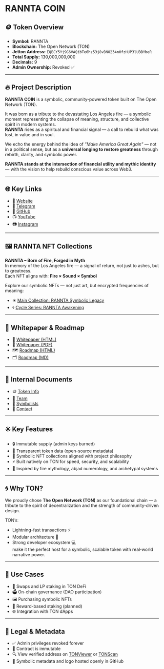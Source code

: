 # RANNTA COIN

## 🪙 Token Overview
- **Symbol:** RANNTA  
- **Blockchain:** The Open Network (TON)  
- **Jetton Address:** `EQBCY5Yj9G6VAQibTe6hz53j8vBNO234n0fzHUP3lUBBYbeR`  
- **Total Supply:** 130,000,000,000  
- **Decimals:** 9  
- **Admin Ownership:** Revoked ✅  

---

## 🔥 Project Description
**RANNTA COIN** is a symbolic, community-powered token built on The Open Network (TON).

It was born as a tribute to the devastating Los Angeles fire — a symbolic moment representing the collapse of meaning, structure, and collective spirit in modern systems.  
**RANNTA** rises as a spiritual and financial signal — a call to rebuild what was lost, in value and in soul.

We echo the energy behind the idea of _"Make America Great Again"_ — not in a political sense, but as a **universal longing to restore greatness** through rebirth, clarity, and symbolic power.

**RANNTA stands at the intersection of financial utility and mythic identity** — with the vision to help rebuild conscious value across Web3.

---

## 🌐 Key Links
- 🔗 [Website](https://rannta.com)  
- 💬 [Telegram](https://t.me/ranntacoin2025)  
- 📁 [GitHub](https://github.com/ilia144000/rannta-token)  
- 📺 [YouTube](https://youtube.com/@ranntacoin)  
- 📷 [Instagram](https://instagram.com/ranntacoin)

---

## 🖼 RANNTA NFT Collections  
**RANNTA – Born of Fire, Forged in Myth**  
In memory of the Los Angeles fire — a signal of return, not just to ashes, but to greatness.  
Each NFT aligns with: **Fire × Sound × Symbol**

Explore our symbolic NFTs — not just art, but encrypted frequencies of meaning:

- ✴️ [Main Collection: RANNTA Symbolic Legacy](https://getgems.io/rannta)  
- 🌀 [Cycle Series: RANNTA Awakening](https://getgems.io/rannta-cycle)

---

## 📘 Whitepaper & Roadmap
- 📘 [Whitepaper (HTML)](https://ilia144000.github.io/ranntaweb-v2/whitepaper.html)  
- 📄 [Whitepaper (PDF)](./whitepaper.pdf)  
- 🗺 [Roadmap (HTML)](https://ilia144000.github.io/ranntaweb-v2/roadmap.html)  
- 🗂 [Roadmap (MD)](./roadmap.md)  

---

## 📂 Internal Documents
- 🪙 [Token Info](./token-info.md)  
- 👥 [Team](./team.md)  
- 🧿 [Symbolists](./symbolists.md)  
- 📩 [Contact](./contact.md)

---

## ✳️ Key Features
- 🔒 Immutable supply (admin keys burned)
- 🧿 Transparent token data (open-source metadata)
- 💠 Symbolic NFT collections aligned with project philosophy
- ⚡ Built natively on TON for speed, security, and scalability
- 📖 Inspired by fire mythology, abjad numerology, and archetypal systems

---

## 🌀 Why TON?
We proudly chose **The Open Network (TON)** as our foundational chain — a tribute to the spirit of decentralization and the strength of community-driven design.

TON’s:
- Lightning-fast transactions ⚡  
- Modular architecture 🧩  
- Strong developer ecosystem 💻  
make it the perfect host for a symbolic, scalable token with real-world narrative power.

---

## 🧠 Use Cases
- 🔄 Swaps and LP staking in TON DeFi
- 🗳 On-chain governance (DAO participation)
- 🖼 Purchasing symbolic NFTs
- 🎁 Reward-based staking (planned)
- 🌐 Integration with TON dApps

---

## 📜 Legal & Metadata
- ✅ Admin privileges revoked forever  
- 🧾 Contract is immutable  
- 🔍 View verified address on [TONViewer](https://tonviewer.com/EQBCY5Yj9G6VAQibTe6hz53j8vBNO234n0fzHUP3lUBBYbeR) or [TONScan](https://tonscan.org/address/EQBCY5Yj9G6VAQibTe6hz53j8vBNO234n0fzHUP3lUBBYbeR)  
- 🧠 Symbolic metadata and logo hosted openly in GitHub






